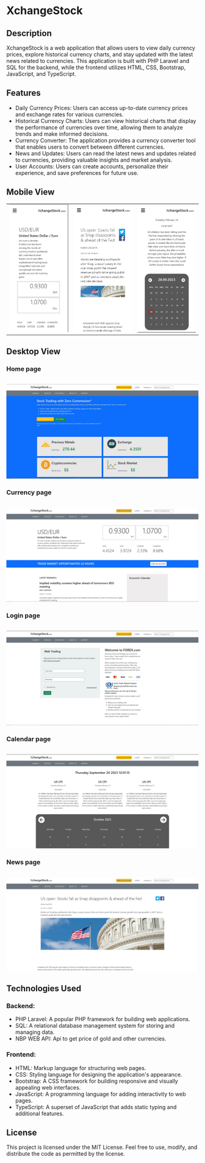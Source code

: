 # XchangeStock

## Description
XchangeStock is a web application that allows users to view daily currency prices, explore historical currency charts, and stay updated with the latest news related to currencies. This application is built with PHP Laravel and SQL for the backend, while the frontend utilizes HTML, CSS, Bootstrap, JavaScript, and TypeScript.

## Features
- Daily Currency Prices: Users can access up-to-date currency prices and exchange rates for various currencies.
- Historical Currency Charts: Users can view historical charts that display the performance of currencies over time, allowing them to analyze trends and make informed decisions.
- Currency Converter: The application provides a currency converter tool that enables users to convert between different currencies.
- News and Updates: Users can read the latest news and updates related to currencies, providing valuable insights and market analysis.
- User Accounts: Users can create accounts, personalize their experience, and save preferences for future use.

## Mobile View
<table>
  <tr>
    <td valign="top"><img src="./laravel/imgs/mobile0.JPG"/></td>
    <td valign="top"><img src="./laravel/imgs/mobile2.JPG"/></td>
    <td valign="top"><img src="./laravel/imgs/mobile1.JPG"/></td>
  </tr>
</table>

## Desktop View

### Home page

<p align="center" style="margin-top: 30px;">
  <img src="./laravel/imgs/screen0.JPG"/>
</p>

### Currency page

<p align="center" style="margin-top: 30px;">
  <img src="./laravel/imgs/screen1.JPG"/>
</p>

### Login page

<p align="center" style="margin-top: 30px;">
  <img src="./laravel/imgs/screen2.JPG"/>
</p>

### Calendar page

<p align="center" style="margin-top: 30px;">
  <img src="./laravel/imgs/screen3.JPG"/>
</p>

### News page

<p align="center" style="margin-top: 30px;">
  <img src="./laravel/imgs/screen4.JPG"/>
</p>

## Technologies Used

### Backend: 

- PHP Laravel: A popular PHP framework for building web applications.
- SQL: A relational database management system for storing and managing data.
- NBP WEB API: Api to get price of gold and other currencies.
### Frontend:
- HTML: Markup language for structuring web pages.
- CSS: Styling language for designing the application's appearance.
- Bootstrap: A CSS framework for building responsive and visually appealing web interfaces.
- JavaScript: A programming language for adding interactivity to web pages.
- TypeScript: A superset of JavaScript that adds static typing and additional features.

## License
This project is licensed under the MIT License. Feel free to use, modify, and distribute the code as permitted by the license.
